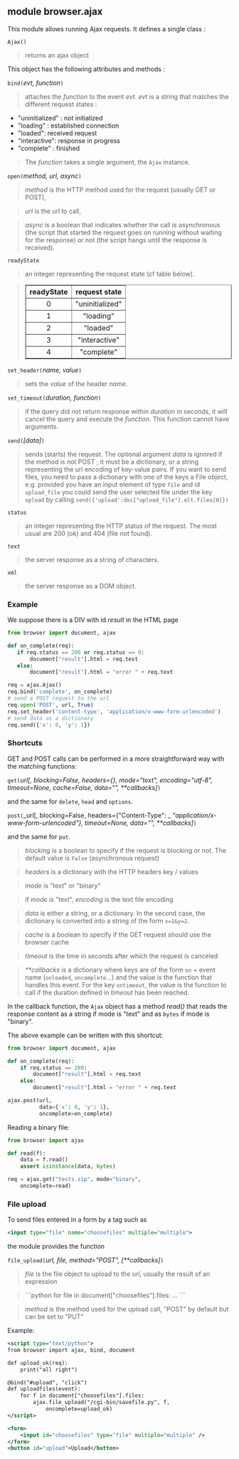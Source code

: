 module **browser.ajax**
-----------------------

This module allows running Ajax requests. It defines a single class :

`Ajax()`
> returns an ajax object

This object has the following attributes and methods :

`bind(`_evt, function_`)`
> attaches the _function_ to the event _evt_. _evt_ is a string that matches
> the different request states :

- "uninitialized" : not initialized
- "loading" : established connection
- "loaded": received request
- "interactive": response in progress
- "complete" : finished

> The _function_ takes a single argument, the `Ajax` instance.

`open(`_method, url, async_`)`
> _method_ is the HTTP method used for the request (usually GET or POST),

> _url_ is the url to call,

> _async_ is a boolean that indicates whether the call is asynchronous (the
> script that started the request goes on running without waiting for the
> response) or not (the script hangs until the response is received).


`readyState`
> an integer representing the request state (cf table below).

<blockquote>
<table cellspacing=0 cellpadding=4 border=1>
<tr><th>
readyState
</th><th>
request state
</th></tr>
<tr><td align="center">0</td><td>"uninitialized"</td></tr>
<tr><td align="center">1</td><td align="center">"loading"</td></tr>
<tr><td align="center">2</td><td align="center">"loaded"</td></tr>
<tr><td align="center">3</td><td align="center">"interactive"</td></tr>
<tr><td align="center">4</td><td align="center">"complete"</td></tr>
</table>
</blockquote>

`set_header(`_name, value_`)`
> sets the _value_ of the header _name_.

`set_timeout(`_duration, function_`)`
> if the query did not return response within _duration_ in seconds, it will
> cancel the query and execute the _function_. This function cannot have
> arguments.

`send(`_[data]_`)`
> sends (starts) the request. The optional argument _data_ is ignored if the
> method is not POST ; it must be a dictionary, or a string representing the url
> encoding of key-value pairs. If you want to send files, you need to pass
> a dictionary with one of the keys a File object, e.g. provided you have
> an input element of type `file` and id `upload_file` you could send the
> user selected file under the key `upload` by calling
> `send({'upload':doc["upload_file"].elt.files[0]})`

`status`
> an integer representing the HTTP status of the request. The most usual are
> 200 (ok) and 404 (file not found).

`text`
> the server response as a string of characters.

`xml`
> the server response as a DOM object.

### Example

We suppose there is a DIV with id _result_ in the HTML page

```python
from browser import document, ajax

def on_complete(req):
   if req.status == 200 or req.status == 0:
       document["result"].html = req.text
   else:
       document["result"].html = "error " + req.text

req = ajax.Ajax()
req.bind('complete', on_complete)
# send a POST request to the url
req.open('POST', url, True)
req.set_header('content-type', 'application/x-www-form-urlencoded')
# send data as a dictionary
req.send({'x': 0, 'y': 1})
```

### Shortcuts

GET and POST calls can be performed in a more straightforward way with the
matching functions:

`get(`_url[, blocking=False, headers={}, mode="text", encoding="utf-8", timeout=None, cache=False, data="", **callbacks]_`)`

and the same for `delete`, `head` and `options`.

`post(`_url[, blocking=False, headers={"Content-Type": _
_"application/x-www-form-urlencoded"}, timeout=None, data="", **callbacks]_`)`

and the same for `put`.

> _blocking_ is a boolean to specify if the request is blocking or not.
> The default value is `False` (asynchronous request)

> _headers_ is a dictionary with the HTTP headers key / values

> _mode_ is "text" or "binary"

> if _mode_ is "text", _encoding_ is the text file encoding

> _data_ is either a string, or a dictionary. In the second case, the
> dictionary is converted into a string of the form `x=1&y=2`.

> _cache_ is a boolean to specify if the GET request should use the browser
> cache

> _timeout_ is the time in seconds after which the request is canceled

> _**callbacks_ is a dictionary where keys are of the form
> `on` + event name (`onloaded`, `oncomplete`...) and the value is the
> function that handles this event. For the key `ontimeout`, the value
> is the function to call if the duration defined in _timeout_ has been
> reached.

In the callback function, the `Ajax` object has a method _read()_ that reads the
response content as a string if mode is "text" and as `bytes` if mode is
"binary".

The above example can be written with this shortcut:

```python
from browser import document, ajax

def on_complete(req):
    if req.status == 200:
        document["result"].html = req.text
    else:
        document["result"].html = "error " + req.text

ajax.post(url,
          data={'x': 0, 'y': 1},
          oncomplete=on_complete)
```

Reading a binary file:

```python
from browser import ajax

def read(f):
    data = f.read()
    assert isinstance(data, bytes)

req = ajax.get("tests.zip", mode="binary",
    oncomplete=read)
```

### File upload

To send files entered in a form by a tag such as
```xml
<input type="file" name="choosefiles" multiple="multiple">
```
the module provides the function

`file_upload(`_url, file, method="POST", [**callbacks]_`)`

> _file_ is the file object to upload to the _url_, usually the result of an
> expression
<blockquote>
```python
for file in document["choosefiles"].files:
    ...
```
</blockquote>

> _method_ is the method used for the upload call, "POST" by default but can
> be set to "PUT"

Example:
```xml
<script type="text/python">
from browser import ajax, bind, document

def upload_ok(req):
    print("all right")

@bind("#upload", "click")
def uploadfiles(event):
    for f in document["choosefiles"].files:
        ajax.file_upload("/cgi-bin/savefile.py", f,
            oncomplete=upload_ok)
</script>

<form>
    <input id="choosefiles" type="file" multiple="multiple" />
</form>
<button id="upload">Upload</button>
```
